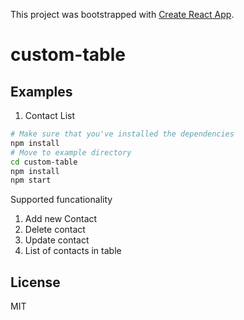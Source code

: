 This project was bootstrapped with [Create React App](https://github.com/facebookincubator/create-react-app).


custom-table
=========================


## Examples

1. Contact List
```bash
# Make sure that you've installed the dependencies
npm install
# Move to example directory
cd custom-table
npm install
npm start
```
Supported funcationality
1. Add new Contact
2. Delete contact
3. Update contact
4. List of contacts in table

## License

MIT